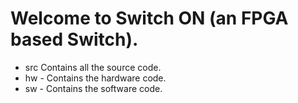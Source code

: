 # Welcome to Switch ON (an FPGA based Switch).
* src Contains all the source code.
 * hw - Contains the hardware code.
 * sw - Contains the software code.


